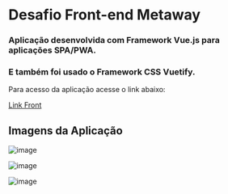# Desafio Front-end Metaway

### Aplicação desenvolvida com Framework Vue.js para aplicações SPA/PWA.
### E também foi usado o Framework CSS Vuetify.

Para acesso da aplicação acesse o link abaixo:

[Link Front]([https://metaway.vercel.app/](https://metaway-josemarioleites-projects.vercel.app/))


## Imagens da Aplicação
![image](https://github.com/josemarioleite/desafio-metaway/assets/31426252/4040c573-31e8-47fa-bb47-126dd716befa)

![image](https://github.com/josemarioleite/desafio-metaway/assets/31426252/1e3f2935-1472-4697-8cf2-8a5f390b3e76)

![image](https://github.com/josemarioleite/desafio-metaway/assets/31426252/be424833-7cb6-404e-88dd-20a738477896)
